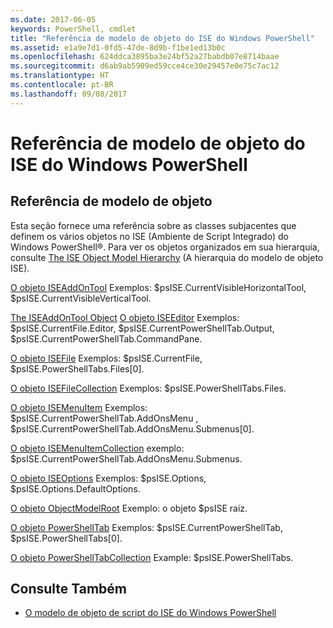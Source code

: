 ```yaml
---
ms.date: 2017-06-05
keywords: PowerShell, cmdlet
title: "Referência de modelo de objeto do ISE do Windows PowerShell"
ms.assetid: e1a9e7d1-0fd5-47de-8d9b-f1be1ed13b0c
ms.openlocfilehash: 624ddca3895ba3e24bf52a27babdb07e8714baae
ms.sourcegitcommit: d6ab9ab5909ed59cce4ce30e29457e0e75c7ac12
ms.translationtype: HT
ms.contentlocale: pt-BR
ms.lasthandoff: 09/08/2017
---
```

# <a name="windows-powershell-ise-object-model-reference"></a>Referência de modelo de objeto do ISE do Windows PowerShell
  
## <a name="object-model-reference"></a>Referência de modelo de objeto
 Esta seção fornece uma referência sobre as classes subjacentes que definem os vários objetos no ISE (Ambiente de Script Integrado) do Windows PowerShell®. Para ver os objetos organizados em sua hierarquia, consulte [The ISE Object Model Hierarchy](The-ISE-Object-Model-Hierarchy.md) (A hierarquia do modelo de objeto ISE).

 [O objeto ISEAddOnTool](The-ISEAddOnTool-Object.md) Exemplos: $psISE.CurrentVisibleHorizontalTool, $psISE.CurrentVisibleVerticalTool.

 [The ISEAddOnTool Object](The-ISEAddOnTool-Object.md) [O objeto ISEEditor](The-ISEEditor-Object.md) Exemplos: $psISE.CurrentFile.Editor, $psISE.CurrentPowerShellTab.Output, $psISE.CurrentPowerShellTab.CommandPane.

 [O objeto ISEFile](The-ISEFile-Object.md) Exemplos: $psISE.CurrentFile, $psISE.PowerShellTabs.Files\[0\].

 [O objeto ISEFileCollection](The-ISEFileCollection-Object.md) Exemplos: $psISE.PowerShellTabs.Files.

 [O objeto ISEMenuItem](The-ISEMenuItem-Object.md) Exemplos: $psISE.CurrentPowerShellTab.AddOnsMenu , $psISE.CurrentPowerShellTab.AddOnsMenu.Submenus\[0\].

 [O objeto ISEMenuItemCollection](The-ISEMenuItemCollection-Object.md) exemplo: $psISE.CurrentPowerShellTab.AddOnsMenu.Submenus.

 [O objeto ISEOptions](The-ISEOptions-Object.md) Exemplos: $psISE.Options, $psISE.Options.DefaultOptions.

 [O objeto ObjectModelRoot](The-ObjectModelRoot-Object.md) Exemplo: o objeto $psISE raiz.

 [O objeto PowerShellTab](The-PowerShellTab-Object.md) Exemplos: $psISE.CurrentPowerShellTab, $psISE.PowerShellTabs\[0\].

 [O objeto PowerShellTabCollection](The-PowerShellTabCollection-Object.md) Example: $psISE.PowerShellTabs.

## <a name="see-also"></a>Consulte Também
- [O modelo de objeto de script do ISE do Windows PowerShell](The-Windows-PowerShell-ISE-Scripting-Object-Model.md)
